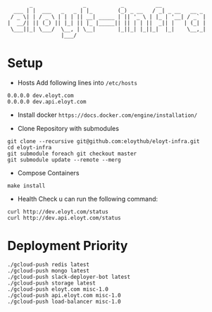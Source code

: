 ```
       _                _           _          __              
  ___ | |  ___   _   _ | |_        (_) _ __   / _| _ __   __ _ 
 / _ \| | / _ \ | | | || __| _____ | || '_ \ | |_ | '__| / _` |
|  __/| || (_) || |_| || |_ |_____|| || | | ||  _|| |   | (_| |
 \___||_| \___/  \__, | \__|       |_||_| |_||_|  |_|    \__,_|
                 |___/                                         
```

# Setup
* Hosts
Add following lines into `/etc/hosts`
```
0.0.0.0 dev.eloyt.com
0.0.0.0 dev.api.eloyt.com
```

* Install docker `https://docs.docker.com/engine/installation/`

* Clone Repository with submodules
```
git clone --recursive git@github.com:eloythub/eloyt-infra.git
cd eloyt-infra
git submodule foreach git checkout master
git submodule update --remote --merg
```

* Compose Containers
```
make install
```

* Health Check
u can run the following command:
```
curl http://dev.eloyt.com/status
curl http://dev.api.eloyt.com/status
```

# Deployment Priority
```
./gcloud-push redis latest
./gcloud-push mongo latest
./gcloud-push slack-deployer-bot latest
./gcloud-push storage latest
./gcloud-push eloyt.com misc-1.0
./gcloud-push api.eloyt.com misc-1.0
./gcloud-push load-balancer misc-1.0
```
